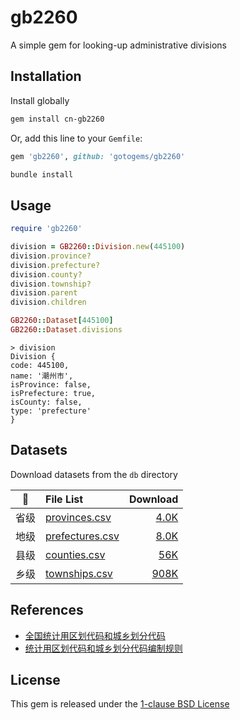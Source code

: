 # gb2260

A simple gem for looking-up administrative divisions

## Installation

Install globally

```zsh
gem install cn-gb2260
```

Or, add this line to your `Gemfile`:

```ruby
gem 'gb2260', github: 'gotogems/gb2260'
```

```zsh
bundle install
```

## Usage

```ruby
require 'gb2260'

division = GB2260::Division.new(445100)
division.province?
division.prefecture?
division.county?
division.township?
division.parent
division.children
```

```ruby
GB2260::Dataset[445100]
GB2260::Dataset.divisions
```

```
> division
Division {
code: 445100,
name: '潮州市',
isProvince: false,
isPrefecture: true,
isCounty: false,
type: 'prefecture'
}
```

## Datasets

Download datasets from the `db` directory

|  📁  | File List                               |                              Download |
| :--: | :-------------------------------------- | ------------------------------------: |
| 省级 | [provinces.csv](./db/provinces.csv)     |   [4.0K](https://dub.sh/cn-provinces) |
| 地级 | [prefectures.csv](./db/prefectures.csv) | [8.0K](https://dub.sh/cn-prefectures) |
| 县级 | [counties.csv](./db/counties.csv)       |     [56K](https://dub.sh/cn-counties) |
| 乡级 | [townships.csv](./db/townships.csv)     |   [908K](https://dub.sh/cn-townships) |

## References

- [全国统计用区划代码和城乡划分代码](https://www.stats.gov.cn/sj/tjbz/tjyqhdmhcxhfdm/2023/index.html)
- [统计用区划代码和城乡划分代码编制规则](https://www.stats.gov.cn/sj/tjbz/gjtjbz/202302/t20230213_1902741.html)

## License

This gem is released under the [1-clause BSD License](https://opensource.org/license/bsd-1-clause)
